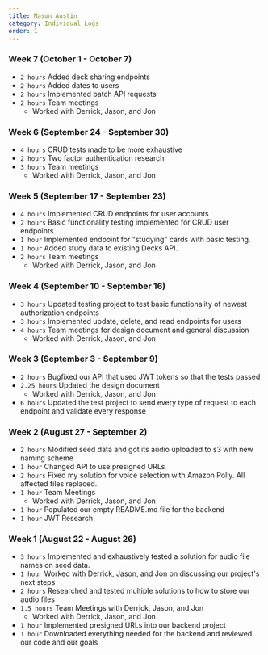 ```yaml
---
title: Mason Austin
category: Individual Logs
order: 1
---
```


### Week 7 (October 1 - October 7)
  - `2 hours` Added deck sharing endpoints
  - `2 hours` Added dates to users
  - `2 hours` Implemented batch API requests
  - `2 hours` Team meetings
    - Worked with Derrick, Jason, and Jon

### Week 6 (September 24 - September 30)
  - `4 hours` CRUD tests made to be more exhaustive
  - `2 hours` Two factor authentication research
  - `3 hours` Team meetings
    - Worked with Derrick, Jason, and Jon

### Week 5 (September 17 - September 23)
  - `4 hours` Implemented CRUD endpoints for user accounts
  - `2 hours` Basic functionality testing implemented for CRUD user endpoints.
  - `1 hour` Implemented endpoint for "studying" cards with basic testing.
  - `1 hour` Added study data to existing Decks API. 
  - `2 hours` Team meetings
    - Worked with Derrick, Jason, and Jon

### Week 4 (September 10 - September 16)
  - `3 hours` Updated testing project to test basic functionality of newest authorization endpoints
  - `3 hours` Implemented update, delete, and read endpoints for users
  - `4 hours` Team meetings for design document and general discussion
    - Worked with Derrick, Jason, and Jon

### Week 3 (September 3 - September 9)
  - `2 hours` Bugfixed our API that used JWT tokens so that the tests passed
  - `2.25 hours` Updated the design document
    - Worked with Derrick, Jason, and Jon
  - `6 hours` Updated the test project to send every type of request to each endpoint and validate every response

### Week 2 (August 27 - September 2)
  - `2 hours` Modified seed data and got its audio uploaded to s3 with new naming scheme
  - `1 hour` Changed API to use presigned URLs
  - `2 hours` Fixed my solution for voice selection with Amazon Polly. All affected files replaced.
  - `1 hour` Team Meetings
    - Worked with Derrick, Jason, and Jon
  - `1 hour` Populated our empty README.md file for the backend
  - `1 hour` JWT Research

### Week 1 (August 22 - August 26)
  - `3 hours` Implemented and exhaustively tested a solution for audio file names on seed data.
  - `1 hour` Worked with Derrick, Jason, and Jon on discussing our project's next steps
  - `2 hours` Researched and tested multiple solutions to how to store our audio files
  - `1.5 hours` Team Meetings with Derrick, Jason, and Jon
    - Worked with Derrick, Jason, and Jon
  - `1 hour` Implemented presigned URLs into our backend project
  - `1 hour` Downloaded everything needed for the backend and reviewed our code and our goals
